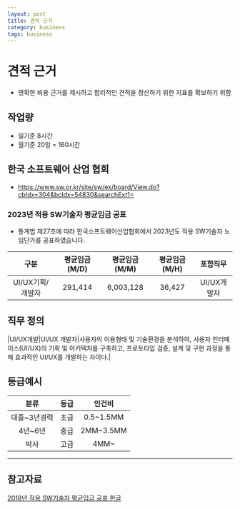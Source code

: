 ```yaml
---
layout: post
title: 견적 근거
category: business
tags: business
---
```


# 견적 근거
* 명확한 비용 근거를 제시하고 합리적인 견적을 정산하기 위한 지표를 확보하기 위함

## 작업량
* 일기준 8시간
* 월기준 20일 = 160시간

## 한국 소프트웨어 산업 협회
* https://www.sw.or.kr/site/sw/ex/board/View.do?cbIdx=304&bcIdx=54830&searchExt1=

### 2023년 적용 SW기술자 평균임금 공표
* 통계법 제27조에 따라 한국소프트웨어산업협회에서 2023년도 적용 SW기술자 노임단가를 공표하였습니다.​

|구분|평균임금(M/D)|평균임금(M/M)|평균임금(M/H)|포함직무|
|:---:|:---:|:---:|:---:|:---:|
|UI/UX기획/개발자|291,414|6,003,128|36,427|UI/UX개발자|

## 직무 정의

|UI/UX개발|UI/UX 개발자|사용자의  이용형태 및 기술환경을 분석하여, 사용자 인터페이스(UI/UX)의 기획 및 아키텍처를 구축하고, 프로토타입 검증, 설계 및 구현 과정을  통해 효과적인 UI/UX를 개발하는 자이다.|

## 등급예시

|분류|등급|인건비|
|:---:|:---:|:---:|
|대졸~3년경력|초급|0.5~1.5MM|
|4년~6년|중급|2MM~3.5MM|
|박사|고급|4MM~|

---

## 참고자료
<a href="/file/hwp/[자료실]2018년_적용_SW기술자_평균임금_공표_한글.hwp">2018년 적용 SW기술자 평균임금 공표 한글</a>